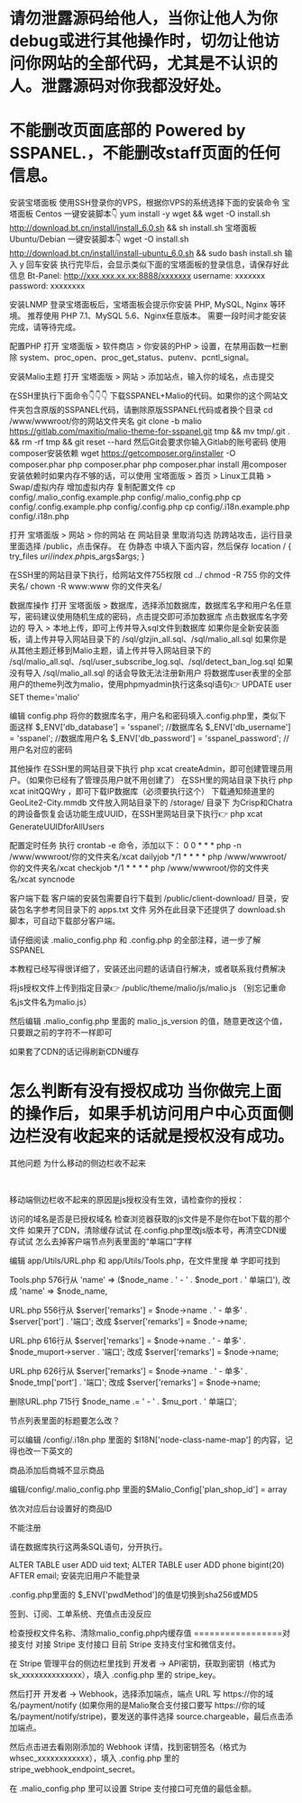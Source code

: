# 请勿泄露源码给他人，当你让他人为你debug或进行其他操作时，切勿让他访问你网站的全部代码，尤其是不认识的人。泄露源码对你我都没好处。
# 不能删改页面底部的 Powered by SSPANEL.，不能删改staff页面的任何信息。
安装宝塔面板
使用SSH登录你的VPS，根据你VPS的系统选择下面的安装命令
宝塔面板 Centos 一键安装脚本👇
yum install -y wget && wget -O install.sh http://download.bt.cn/install/install_6.0.sh && sh install.sh
宝塔面板 Ubuntu/Debian 一键安装脚本👇
wget -O install.sh http://download.bt.cn/install/install-ubuntu_6.0.sh && sudo bash install.sh
输入 y 回车安装
执行完毕后，会显示类似下面的宝塔面板的登录信息，请保存好此信息
Bt-Panel: http://xxx.xxx.xx.xx:8888/xxxxxxx
username: xxxxxxx
password: xxxxxxxx

安装LNMP
登录宝塔面板后，宝塔面板会提示你安装 PHP, MySQL, Nginx 等环境。
推荐使用 PHP 7.1、MySQL 5.6、Nginx任意版本。
需要一段时间才能安装完成，请等待完成。

配置PHP
打开 宝塔面版 > 软件商店 > 你安装的PHP > 设置，在禁用函数一栏删除 system、proc_open、proc_get_status、putenv、pcntl_signal。

安装Malio主题
打开 宝塔面版 > 网站 > 添加站点，输入你的域名，点击提交

在SSH里执行下面命令👇👇👇
下载SSPANEL+Malio的代码。如果你的这个网站文件夹包含原版的SSPANEL代码，请删除原版SSPANEL代码或者换个目录
cd /www/wwwroot/你的网站文件夹名
git clone -b malio https://gitlab.com/maxitio/malio-theme-for-sspanel.git tmp && mv tmp/.git . && rm -rf tmp && git reset --hard
然后Git会要求你输入Gitlab的账号密码
使用composer安装依赖
wget https://getcomposer.org/installer -O composer.phar
php composer.phar
php composer.phar install
用composer安装依赖时如果内存不够的话，可以使用 宝塔面版 > 首页 > Linux工具箱 > Swap/虚拟内存 增加虚拟内存
复制配置文件
cp config/.malio_config.example.php config/.malio_config.php
cp config/.config.example.php config/.config.php
cp config/.i18n.example.php config/.i18n.php

打开 宝塔面版 > 网站 > 你的网站
在 网站目录 里取消勾选 防跨站攻击，运行目录里面选择 /public，点击保存。
在 伪静态 中填入下面内容，然后保存
location / {
    try_files $uri /index.php$is_args$args;
}

在SSH里的网站目录下执行，给网站文件755权限
cd ../
chmod -R 755 你的文件夹名/
chown -R www:www 你的文件夹名/

数据库操作
打开 宝塔面版 > 数据库，选择添加数据库，数据库名字和用户名任意写，密码建议使用随机生成的密码，点击提交即可添加数据库
点击数据库名字旁边的 导入 > 本地上传，即可上传并导入sql文件到数据库
如果你是全新安装面板，请上传并导入网站目录下的 /sql/glzjin_all.sql、/sql/malio_all.sql
如果你是从其他主题迁移到Malio主题，请上传并导入网站目录下的 /sql/malio_all.sql、/sql/user_subscribe_log.sql、/sql/detect_ban_log.sql
如果没有导入 /sql/malio_all.sql 的话会导致无法注册新用户
将数据库user表里的全部用户的theme列改为malio，使用phpmyadmin执行这条sql语句👉 UPDATE user SET theme='malio'

编辑 config.php
将你的数据库名字，用户名和密码填入.config.php里，类似下面这样
$_ENV['db_database'] = 'sspanel';			//数据库名
$_ENV['db_username'] = 'sspanel';		//数据库用户名
$_ENV['db_password'] = 'sspanel_password';			//用户名对应的密码

其他操作
在SSH里的网站目录下执行 php xcat createAdmin，即可创建管理员用户。（如果你已经有了管理员用户就不用创建了）
在SSH里的网站目录下执行 php xcat initQQWry ，即可下载IP数据库（必须要执行这个）
下载通知频道里的 GeoLite2-City.mmdb 文件放入网站目录下的 /storage/ 目录下
为Crisp和Chatra的跨设备恢复会话功能生成UUID，在SSH里网站目录下执行👉 php xcat GenerateUUIDforAllUsers

配置定时任务
执行 crontab -e 命令，添加以下：
0 0 * * * php -n /www/wwwroot/你的文件夹名/xcat dailyjob
*/1 * * * * php /www/wwwroot/你的文件夹名/xcat checkjob
*/1 * * * * php /www/wwwroot/你的文件夹名/xcat syncnode

客户端下载
客户端的安装包需要自行下载到 /public/client-download/ 目录，安装包名字参考同目录下的 apps.txt 文件
另外在此目录下还提供了 download.sh 脚本，可自动下载部分客户端。

请仔细阅读 .malio_config.php 和 .config.php 的全部注释，进一步了解SSPANEL

本教程已经写得很详细了，安装还出问题的话请自行解决，或者联系我付费解决




将js授权文件上传到指定目录👉 /public/theme/malio/js/malio.js （别忘记重命名js文件名为malio.js）

然后编辑 .malio_config.php 里面的 malio_js_version 的值，随意更改这个值，只要跟之前的字符不一样即可

如果套了CDN的话记得刷新CDN缓存



怎么判断有没有授权成功
当你做完上面的操作后，如果手机访问用户中心页面侧边栏没有收起来的话就是授权没有成功。
===========================
其他问题
为什么移动的侧边栏收不起来

​

移动端侧边栏收不起来的原因是js授权没有生效，请检查你的授权：

访问的域名是否是已授权域名
检查浏览器获取的js文件是不是你在bot下载的那个文件
如果开了CDN，清除缓存试试
在.config.php里改js版本号，再清空CDN缓存试试
怎么去掉客户端节点列表里面的“单端口”字样

编辑 app/Utils/URL.php 和 app/Utils/Tools.php，在文件里搜 单 字即可找到

Tools.php 576行从 'name' => ($node_name . ' - ' . $node_port . ' 单端口'), 改成 'name' => $node_name,

URL.php 556行从 $server['remarks'] = $node->name . ' - 单多' . $server['port'] . '端口'; 改成 $server['remarks'] = $node->name;

URL.php 616行从 $server['remarks'] = $node->name . ' - 单多' . $node_muport->server . '端口'; 改成 $server['remarks'] = $node->name;

URL.php 626行从 $server['remarks'] = $node->name . ' - 单多' . $node_tmp['port'] . '端口'; 改成 $server['remarks'] = $node->name;

删除URL.php 715行 $node_name .= ' - ' . $mu_port . ' 单端口';

节点列表里面的标题要怎么改？

 可以编辑 /config/.i18n.php 里面的 $I18N['node-class-name-map'] 的内容，记得也改一下英文的

商品添加后商城不显示商品

编辑/config/.malio_config.php 里面的$Malio_Config['plan_shop_id'] = array

依次对应后台设置好的商品ID

不能注册

请在数据库执行这两条SQL语句，分开执行。

ALTER TABLE user ADD uid text; 
ALTER TABLE user ADD phone bigint(20) AFTER email;
安装完旧用户不能登录

 .config.php里面的 $_ENV['pwdMethod']的值是切换到sha256或MD5

签到、订阅、工单系统、充值点击没反应

检查授权文件名称、清除malio_config.php内缓存值
=================对接支付
对接 Stripe 支付接口
目前 Stripe 支持支付宝和微信支付。

在 Stripe 管理平台的侧边栏里找到 开发者 -> API密钥，获取到密钥（格式为sk_xxxxxxxxxxxxxx），填入 .config.php 里的 stripe_key。

然后打开 开发者 -> Webhook，选择添加端点，端点 URL 写 https://你的域名/payment/notify (如果你用的是Malio聚合支付接口要写 https://你的域名/payment/notify/stripe)，要发送的事件选择 source.chargeable，最后点击添加端点。

然后点击进去看刚刚添加的 Webhook 详情，找到密钥签名（格式为whsec_xxxxxxxxxxxx），填入 .config.php 里的 stripe_webhook_endpoint_secret。

在 .malio_config.php 里可以设置 Stripe 支付接口可充值的最低金额。




